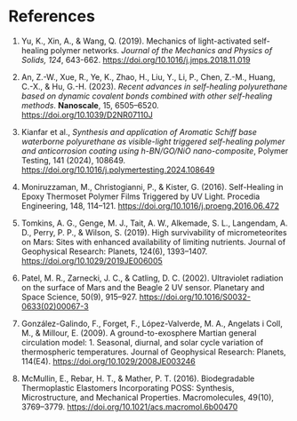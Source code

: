 # References

1. Yu, K., Xin, A., & Wang, Q. (2019). Mechanics of light-activated self-healing polymer networks. *Journal of the Mechanics and Physics of Solids, 124*, 643-662. https://doi.org/10.1016/j.jmps.2018.11.019

2. An, Z.-W., Xue, R., Ye, K., Zhao, H., Liu, Y., Li, P., Chen, Z.-M., Huang, C.-X., & Hu, G.-H. (2023). *Recent advances in self-healing polyurethane based on dynamic covalent bonds combined with other self-healing methods*. **Nanoscale**, 15, 6505–6520. https://doi.org/10.1039/D2NR07110J

3. Kianfar et al., *Synthesis and application of Aromatic Schiff base waterborne polyurethane as visible-light triggered self-healing polymer and anticorrosion coating using h-BN/GO/NiO nano-composite*, Polymer Testing, 141 (2024), 108649. https://doi.org/10.1016/j.polymertesting.2024.108649

4. Moniruzzaman, M., Christogianni, P., & Kister, G. (2016). Self-Healing in Epoxy Thermoset Polymer Films Triggered by UV Light. Procedia Engineering, 148, 114–121. https://doi.org/10.1016/j.proeng.2016.06.472

5. Tomkins, A. G., Genge, M. J., Tait, A. W., Alkemade, S. L., Langendam, A. D., Perry, P. P., & Wilson, S. (2019). High survivability of micrometeorites on Mars: Sites with enhanced availability of limiting nutrients. Journal of Geophysical Research: Planets, 124(6), 1393–1407. https://doi.org/10.1029/2019JE006005

6. Patel, M. R., Zarnecki, J. C., & Catling, D. C. (2002). Ultraviolet radiation on the surface of Mars and the Beagle 2 UV sensor. Planetary and Space Science, 50(9), 915–927. https://doi.org/10.1016/S0032-0633(02)00067-3

7. González-Galindo, F., Forget, F., López-Valverde, M. A., Angelats i Coll, M., & Millour, E. (2009). A ground-to-exosphere Martian general circulation model: 1. Seasonal, diurnal, and solar cycle variation of thermospheric temperatures. Journal of Geophysical Research: Planets, 114(E4). https://doi.org/10.1029/2008JE003246

8. McMullin, E., Rebar, H. T., & Mather, P. T. (2016). Biodegradable Thermoplastic Elastomers Incorporating POSS: Synthesis, Microstructure, and Mechanical Properties. Macromolecules, 49(10), 3769–3779. https://doi.org/10.1021/acs.macromol.6b00470
